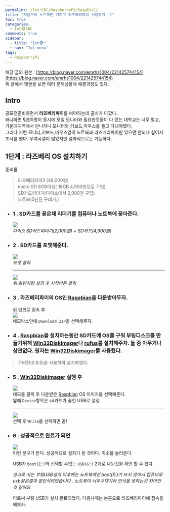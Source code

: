```yaml
---
permalink: /Iot/SBC/RaspberryPi/RaspEnv1/
title: "처음부터 노트북만 가지고 라즈베리파이 사용하기 -1"
toc: true
categories:
  - Iot🐵SBC
comments: true
sidebar:
  - title: "Iot🐵"
  - nav: "Iot-menu"
tags:
  - RaspberryPi
---
```


해당 글의 원본 : [https://blog.naver.com/emrhs1004/221425744154](https://blog.naver.com/emrhs1004/221425744154)  
위 글에서 댓글을 보면 여러 문제상황에 해결과정도 있다.  

## Intro

공모전준비하면서 **라즈베리파이**를 써야하는데 골치가 아팠다..  
왜냐하면 팀원5명이 동시에 모일 모니터와 필요한것들이 다 있는 대학교는 너무 멀고, 가운데지역에서 만나자니 모니터와 키보드,마우스를 들고 다녀야했다.  
그러다 저런 모니터,키보드,마우스없이 노트북과 라즈베리파이만 있으면 안되나 싶어서 조사를 했다. 우여곡절이 많았지만 결과적으로는 가능하다.

## 1단계 : 라즈베리 OS 설치하기

준비물
> 라즈베리파이3  (48,000원)  
> micro SD 8GB이상( 16GB 4,900원으로 구입)  
> SD카드리더기(다이소에서 2,000원 구입)  
> 노트북(5년된 구데기;)  

- ### 1 . SD카드를 꽂은채 리더기를 컴퓨터나 노트북에 꽂아준다.
    ![]({{site.baseurl}}/assets/images/Iot/1.jpeg)  
    *다이소 SD카드리더기(2,000원) + SD카드(4,900원)*
- ### 2 . SD카드를 포맷해준다.  
    ![]({{site.baseurl}}/assets/images/Iot/2.png)  
    *포맷 클릭*  
    - - -
    ![]({{site.baseurl}}/assets/images/Iot/3.png)  
    *위 화면처럼 설정 후 시작버튼 클릭*
- ### 3 . 라즈베리파이의 OS인 [Raspbian](https://www.raspberrypi.org/software/operating-systems/)을 다운받아두자.
    위 링크로 접속 후  
    ![]({{site.baseurl}}/assets/images/Iot/4.png)  
    네모박스안에 `Download ZIP`을 선택해주자.
- ### 4 . [Raspbian](https://www.raspberrypi.org/software/operating-systems/)을 설치하는동안 SD카드에 OS를 구워 부팅디스크를 만들기위해 [Win32Diskimager](https://ko.osdn.net/projects/sfnet_win32diskimager/downloads/Archive/Win32DiskImager-0.9.5-install.exe/)나 [rufus](https://rufus.ie/ko/)를 설치해주자. 둘 중 아무거나 상관없다. 필자는 [Win32Diskimager](https://ko.osdn.net/projects/sfnet_win32diskimager/downloads/Archive/Win32DiskImager-0.9.5-install.exe/)를 사용했다.  
> 구버전(0.9.5)을 사용하여 설치하였다.

- ### 5 . [Win32Diskimager](https://ko.osdn.net/projects/sfnet_win32diskimager/downloads/Archive/Win32DiskImager-0.9.5-install.exe/) 실행 후  
    ![]({{site.baseurl}}/assets/images/Iot/5.png)  
    네모를 클릭 후 다운받은 [Raspbian](https://www.raspberrypi.org/software/operating-systems/) OS 이미지를 선택해준다.    
    옆에 `Device`항목은 sd카드가 꽂힌 USB로 설정  
    - - -
    ![]({{site.baseurl}}/assets/images/Iot/6.png)  
    선택 후 `Write`를 선택하면 끝!

- ### 6 . 성공적으로 완료가 되면  
    ![]({{site.baseurl}}/assets/images/Iot/6.png)  
    이런 문구가 뜬다. 성공적으로 설치가 된 것이다. 취소를 눌러준다.  

    USB가 `boot(E:)`와 선택할 수없는 `USB(G:)` 2개로 나뉜것을 확인 할 수 있다.  

    *참고로 저는 부팅USB설치 이후에는 노트북에선  boot(E:)가 뜨지 않아서 컴퓨터로 usb꽂은결과 잘인식되었습니다.. 노트북이 너무구대기라 인식을 못하는것 차이인것 같아요*  

    이로써 부팅 USB가 설치 완료되었다. 다음차때는 본론으로 라즈베리파이에 접속을 해보자.

​


